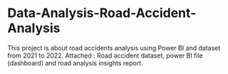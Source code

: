 # Data-Analysis-Road-Accident-Analysis
This project is about road accidents analysis using Power BI and dataset from 2021 to 2022. Attached : Road accident dataset, power BI file (dashboard) and road analysis insights report.
